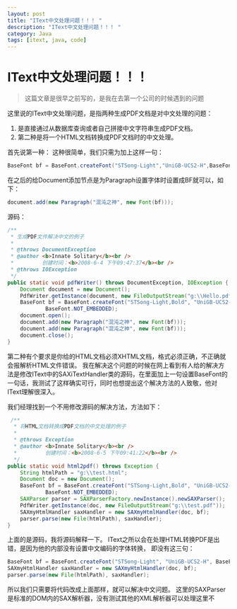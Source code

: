 ```yaml
---
layout: post
title: "IText中文处理问题！！！ "
description: "IText中文处理问题！！！ "
category: Java
tags: [itext, java, code]
---
```


IText中文处理问题！！！
======================

> 这篇文章是很早之前写的，是我在去第一个公司的时候遇到的问题

这里说的IText中文处理问题，是指两种生成PDF文档是对中文处理的问题：

1. 是直接通过从数据库查询或者自己拼接中文字符串生成PDF文档。
2. 第二种是将一个HTML文档转换成PDF文档时的中文处理。

首先说第一种：
    这种很简单，我们只需为加上这样一句：

```java
BaseFont bf = BaseFont.createFont("STSong-Light","UniGB-UCS2-H",BaseFont.NOT_EMBEDDED);
```
在之后的给Document添加节点是为Paragraph设置字体时设置成BF就可以，如下：

```java
document.add(new Paragraph("混沌之神", new Font(bf)));
```

源码：

```java
/**
 * 生成PDF文件解决中文的例子
 *
 * @throws DocumentException
 * @author <b>Innate Solitary</b><br />
 *         创建时间：<b>2008-6-4 下午09:47:37</b><br />
 * @throws IOException
 */
public static void pdfWriter() throws DocumentException, IOException {
    Document document = new Document();
    PdfWriter.getInstance(document, new FileOutputStream("g:\\Hello.pdf"));
    BaseFont bf = BaseFont.createFont("STSong-Light,Bold", "UniGB-UCS2-H",
            BaseFont.NOT_EMBEDDED);
    document.open();
    document.add(new Paragraph("混沌之神", new Font(bf)));
    document.add(new Paragraph("混沌之神", new Font(bf)));
    document.close();
}
```


第二种有个要求是你给的HTML文档必须XHTML文档，格式必须正确，不正确就会报解析HTML文件错误。
我在解决这个问题的时候在网上看到有人给的解决方法是修改IText中的SAXiTextHandler类的源码，在里面加上一句设置BaseFont的一句话，我测试了这样确实可行，同时也想提出这个解决方法的人致敬，他对IText理解很深入。

我们经理找到一个不用修改源码的解决方法，方法如下：

```java
 /**
  * 将HTML文档转换成PDF文档的中文处理的例子
  *
  * @throws Exception
  * @author <b>Innate Solitary</b><br />
  *         创建时间：<b>2008-6-5 下午09:41:22</b><br />
  */
public static void html2pdf() throws Exception {
    String htmlPath = "g:\\test.html";
    Document doc = new Document();
    BaseFont bf = BaseFont.createFont("STSong-Light,Bold", "UniGB-UCS2-H",
            BaseFont.NOT_EMBEDDED);
    SAXParser parser = SAXParserFactory.newInstance().newSAXParser();
    PdfWriter.getInstance(doc, new FileOutputStream("g:\\test.pdf"));
    SAXmyHtmlHandler saxHandler = new SAXmyHtmlHandler(doc, bf);
    parser.parse(new File(htmlPath), saxHandler);
}
```


上面的是源码，我将源码解释一下。
IText之所以会在处理HTML转换PDF是出错，是因为他的内部没有设置中文编码的字体转换，
即没有这三句：

```java
BaseFont bf = BaseFont.createFont("STSong-Light", "UniGB-UCS2-H", BaseFont.NOT_EMBEDDED);
SAXmyHtmlHandler saxHandler = new SAXmyHtmlHandler(doc, bf);
parser.parse(new File(htmlPath), saxHandler);
```
所以我们只需要将代码改成上面那样，就可以解决中文问题。
这里的SAXParser 是标准的DOM内的SAX解析器，没有测试其他的XML解析器可以处理这里不
